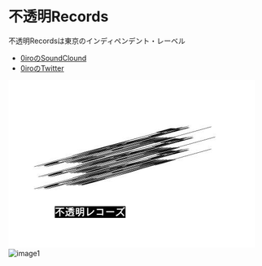 # 不透明Records
不透明Recordsは東京のインディペンデント・レーベル
- [0iroのSoundClound](https://soundcloud.com/0iro)
- [0iroのTwitter](https://twitter.com/irmtc)

![image1](https://raw.githubusercontent.com/0iro/0irosite/master/IMG_9190.JPG)
![image1](https://pbs.twimg.com/media/CnFPHR0VUAADj6s.jpg)

